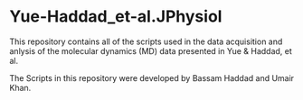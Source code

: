 # Yue-Haddad_et-al.JPhysiol

This repository contains all of the scripts used in the data acquisition and anlysis of the molecular dynamics (MD) data presented in Yue & Haddad, et al.

The Scripts in this repository were developed by Bassam Haddad and Umair Khan.
